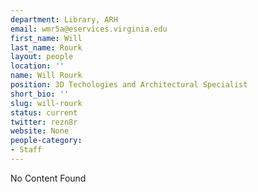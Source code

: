 ```yaml
---
department: Library, ARH
email: wmr5a@eservices.virginia.edu
first_name: Will
last_name: Rourk
layout: people
location: ''
name: Will Rourk
position: 3D Techologies and Architectural Specialist
short_bio: ''
slug: will-rourk
status: current
twitter: rezn8r
website: None
people-category:
- Staff
---
```


No Content Found
